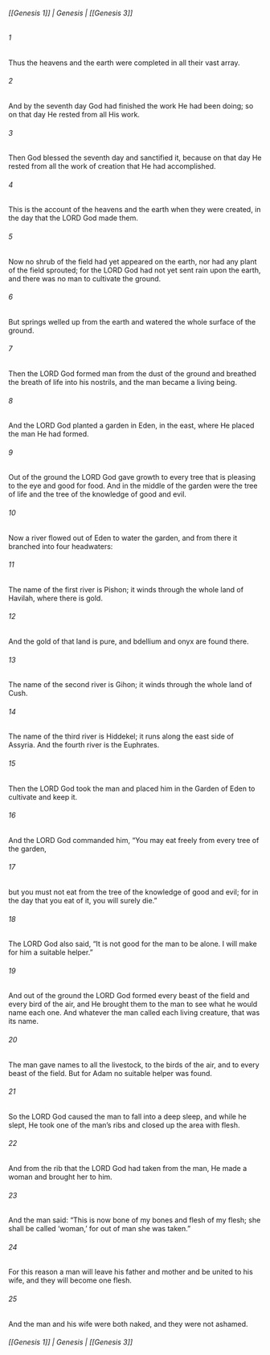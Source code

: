 ###### [[Genesis 1]] | Genesis | [[Genesis 3]]

###### 1
Thus the heavens and the earth were completed in all their vast array.
###### 2
And by the seventh day God had finished the work He had been doing; so on that day He rested from all His work.
###### 3
Then God blessed the seventh day and sanctified it, because on that day He rested from all the work of creation that He had accomplished.
###### 4
This is the account of the heavens and the earth when they were created, in the day that the LORD God made them.
###### 5
Now no shrub of the field had yet appeared on the earth, nor had any plant of the field sprouted; for the LORD God had not yet sent rain upon the earth, and there was no man to cultivate the ground.
###### 6
But springs welled up from the earth and watered the whole surface of the ground.
###### 7
Then the LORD God formed man from the dust of the ground and breathed the breath of life into his nostrils, and the man became a living being.
###### 8
And the LORD God planted a garden in Eden, in the east, where He placed the man He had formed.
###### 9
Out of the ground the LORD God gave growth to every tree that is pleasing to the eye and good for food. And in the middle of the garden were the tree of life and the tree of the knowledge of good and evil.
###### 10
Now a river flowed out of Eden to water the garden, and from there it branched into four headwaters:
###### 11
The name of the first river is Pishon; it winds through the whole land of Havilah, where there is gold.
###### 12
And the gold of that land is pure, and bdellium and onyx are found there.
###### 13
The name of the second river is Gihon; it winds through the whole land of Cush.
###### 14
The name of the third river is Hiddekel; it runs along the east side of Assyria. And the fourth river is the Euphrates.
###### 15
Then the LORD God took the man and placed him in the Garden of Eden to cultivate and keep it.
###### 16
And the LORD God commanded him, “You may eat freely from every tree of the garden,
###### 17
but you must not eat from the tree of the knowledge of good and evil; for in the day that you eat of it, you will surely die.”
###### 18
The LORD God also said, “It is not good for the man to be alone. I will make for him a suitable helper.”
###### 19
And out of the ground the LORD God formed every beast of the field and every bird of the air, and He brought them to the man to see what he would name each one. And whatever the man called each living creature, that was its name.
###### 20
The man gave names to all the livestock, to the birds of the air, and to every beast of the field. But for Adam no suitable helper was found.
###### 21
So the LORD God caused the man to fall into a deep sleep, and while he slept, He took one of the man’s ribs and closed up the area with flesh.
###### 22
And from the rib that the LORD God had taken from the man, He made a woman and brought her to him.
###### 23
And the man said: “This is now bone of my bones and flesh of my flesh; she shall be called ‘woman,’ for out of man she was taken.”
###### 24
For this reason a man will leave his father and mother and be united to his wife, and they will become one flesh.
###### 25
And the man and his wife were both naked, and they were not ashamed.

###### [[Genesis 1]] | Genesis | [[Genesis 3]]
